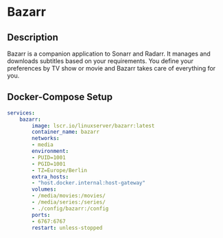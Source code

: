 # Bazarr

## Description

Bazarr is a companion application to Sonarr and Radarr. It manages and downloads subtitles based on your requirements. You define your preferences by TV show or movie and Bazarr takes care of everything for you.

## Docker-Compose Setup

```yaml
services:
    bazarr:
        image: lscr.io/linuxserver/bazarr:latest
        container_name: bazarr
        networks:
        - media
        environment:
        - PUID=1001
        - PGID=1001
        - TZ=Europe/Berlin
        extra_hosts:
        - "host.docker.internal:host-gateway"
        volumes:
        - /media/movies:/movies/
        - /media/series:/series/
        - ./config/bazarr:/config
        ports:
        - 6767:6767
        restart: unless-stopped
```
